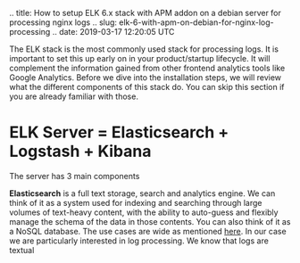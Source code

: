 .. title: How to setup ELK 6.x stack with APM addon on a debian server for processing nginx logs
.. slug: elk-6-with-apm-on-debian-for-nginx-log-processing
.. date: 2019-03-17 12:20:05 UTC

The ELK stack is the most commonly used stack for processing logs. It is important to set this up early on in your product/startup lifecycle. It will complement the information gained from other frontend analytics tools like Google Analytics. Before we dive into the installation steps, we will review what the different components of this stack do. You can skip this section if you are already familiar with those.

ELK Server = Elasticsearch + Logstash + Kibana
===============================================

The server has 3 main components

**Elasticsearch** is a full text storage, search and analytics engine. We can think of it as a system used for indexing and searching through large volumes of text-heavy content, with the ability to auto-guess and flexibly manage the schema of the data in those contents. You can also think of it as a NoSQL database. The use cases are wide as mentioned [here](https://www.elastic.co/guide/en/elasticsearch/reference/6.6/getting-started.html). In our case we are particularly interested in log processing. We know that logs are textual